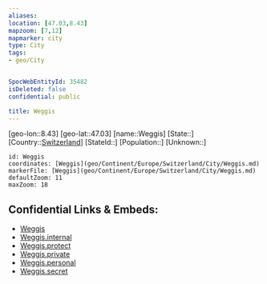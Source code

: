 ```yaml
---
aliases: 
location: [47.03,8.43]
mapzoom: [7,12] 
mapmarker: city 
type: City
tags:
- geo/City


SpocWebEntityId: 35482
isDeleted: false
confidential: public

title: Weggis
---
```

[geo-lon::8.43]
[geo-lat::47.03]
[name::Weggis]
[State::]
[Country::[Switzerland](geo/Continent/Europe/Switzerland.md)]
[StateId::]
[Population::]
[Unknown::]


```leaflet
id: Weggis
coordinates: [Weggis](geo/Continent/Europe/Switzerland/City/Weggis.md)
markerFile: [Weggis](geo/Continent/Europe/Switzerland/City/Weggis.md)
defaultZoom: 11 
maxZoom: 18
```


## Confidential Links & Embeds: 
- [Weggis](../../../../../../_public/geo/Continent/Europe/Switzerland/City/Weggis.md) 
- [Weggis.internal](../../../../../../_internal/geo/Continent/Europe/Switzerland/City/Weggis.internal.md) 
- [Weggis.protect](../../../../../../_protect/geo/Continent/Europe/Switzerland/City/Weggis.protect.md) 
- [Weggis.private](../../../../../../_private/geo/Continent/Europe/Switzerland/City/Weggis.private.md) 
- [Weggis.personal](../../../../../../_personal/geo/Continent/Europe/Switzerland/City/Weggis.personal.md) 
- [Weggis.secret](../../../../../../_secret/geo/Continent/Europe/Switzerland/City/Weggis.secret.md) 
